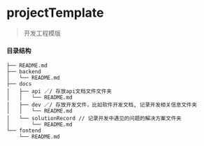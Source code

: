 # projectTemplate

> 开发工程模版

#### 目录结构

```
├── README.md
├── backend
│   └── README.md
├── docs
│   ├── api ／/ 存放api文档文件文件夹
│   │   └── README.md
│   ├── dev ／/ 存放开发文件，比如软件开发文档, 记录开发相关信息文件夹
│   │   └── README.md
│   └── solutionRecord // 记录开发中遇见的问题的解决方案文件夹
│       └── README.md
└── fontend
    └── README.md

```

